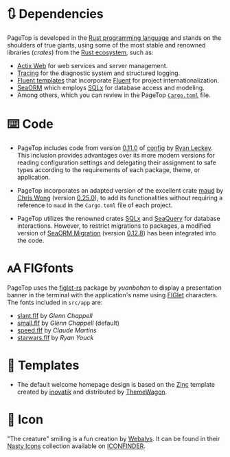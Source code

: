 # 🔃 Dependencies

PageTop is developed in the [Rust programming language](https://www.rust-lang.org/) and stands on
the shoulders of true giants, using some of the most stable and renowned libraries (*crates*) from
the [Rust ecosystem](https://lib.rs), such as:

* [Actix Web](https://actix.rs/) for web services and server management.
* [Tracing](https://github.com/tokio-rs/tracing) for the diagnostic system and structured logging.
* [Fluent templates](https://github.com/XAMPPRocky/fluent-templates) that incorporate
  [Fluent](https://projectfluent.org/) for project internationalization.
* [SeaORM](https://www.sea-ql.org/SeaORM/) which employs [SQLx](https://docs.rs/sqlx/latest/sqlx/)
  for database access and modeling.
* Among others, which you can review in the PageTop
  [`Cargo.toml`](https://github.com/manuelcillero/pagetop/blob/main/Cargo.toml) file.


# ⌨️ Code

* PageTop includes code from version [0.11.0](https://github.com/mehcode/config-rs/tree/0.11.0) of
  [config](https://crates.io/crates/config) by [Ryan Leckey](https://crates.io/users/mehcode). This
  inclusion provides advantages over its more modern versions for reading configuration settings and
  delegating their assignment to safe types according to the requirements of each package, theme, or
  application.

* PageTop incorporates an adapted version of the excellent crate
  [maud](https://crates.io/crates/maud) by [Chris Wong](https://crates.io/users/lambda-fairy)
  (version [0.25.0](https://github.com/lambda-fairy/maud/tree/v0.25.0/maud)), to add its
  functionalities without requiring a reference to `maud` in the `Cargo.toml` file of each project.

* PageTop utilizes the renowned crates [SQLx](https://github.com/launchbadge/sqlx) and
  [SeaQuery](https://github.com/SeaQL/sea-query) for database interactions. However, to restrict
  migrations to packages, a modified version of
  [SeaORM Migration](https://github.com/SeaQL/sea-orm/tree/master/sea-orm-migration) (version
  [0.12.8](https://github.com/SeaQL/sea-orm/tree/0.12.8/sea-orm-migration/src)) has been integrated
  into the code.


# 🗚 FIGfonts

PageTop uses the [figlet-rs](https://crates.io/crates/figlet-rs) package by *yuanbohan* to display a
presentation banner in the terminal with the application's name using
[FIGlet](http://www.figlet.org) characters. The fonts included in `src/app` are:

* [slant.flf](http://www.figlet.org/fontdb_example.cgi?font=slant.flf) by *Glenn Chappell*
* [small.flf](http://www.figlet.org/fontdb_example.cgi?font=small.flf) by *Glenn Chappell* (default)
* [speed.flf](http://www.figlet.org/fontdb_example.cgi?font=speed.flf) by *Claude Martins*
* [starwars.flf](http://www.figlet.org/fontdb_example.cgi?font=starwars.flf) by *Ryan Youck*


# 📰 Templates

* The default welcome homepage design is based on the
  [Zinc](https://themewagon.com/themes/free-bootstrap-5-html5-business-website-template-zinc)
  template created by [inovatik](https://inovatik.com/) and distributed by
  [ThemeWagon](https://themewagon.com).


# 🎨 Icon

"The creature" smiling is a fun creation by [Webalys](https://www.iconfinder.com/webalys). It can be
found in their [Nasty Icons](https://www.iconfinder.com/iconsets/nasty) collection available on
[ICONFINDER](https://www.iconfinder.com).
